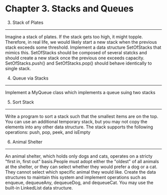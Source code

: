 Chapter 3. Stacks and Queues
===
3. Stack of Plates
---
Imagine a stack of plates. If the stack gets too high, it might topple. Therefore, in real life, we would likely start a new stack when the previous stack exceeds some threshold. Implement a data structure SetOfStacks that mimics  this. SetOfStacks should be composed of several statcks and should create a new stack once the previous one exceeds capacity. SetOfStacks.push() and SetOfStacks.pop() should behave identically to single stack.

4. Queue via Stacks
---
Implement a MyQueue class which implements a queue suing two stacks

5. Sort Stack
---
Write a program to sort a stack such that the smallest items are on the top. You can use an additional temporary stack, but you may not copy the elements into any other data structure. The stack supports the following operations: push, pop, peek, and isEmpty

6. Animal Shelter
---
An animal shelter, which holds only dogs and cats, operates on a stricty "first in, first out" basis.People must adopt either the "oldest" of all animals at the shelter, or they can select whether they would prefer a dog or a cat. They cannot select which specific animal they would like. Create the data structures to maintain this system and implement operations such as enqueue, dequeueAny, dequeueDog, and dequeueCat. You may use the built-in LinkedList data structure.
